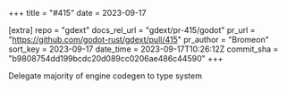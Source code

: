 +++
title = "#415"
date = 2023-09-17

[extra]
repo = "gdext"
docs_rel_url = "gdext/pr-415/godot"
pr_url = "https://github.com/godot-rust/gdext/pull/415"
pr_author = "Bromeon"
sort_key = 2023-09-17
date_time = 2023-09-17T10:26:12Z
commit_sha = "b9808754dd199bcdc20d089cc0206ae486c44590"
+++

Delegate majority of engine codegen to type system

